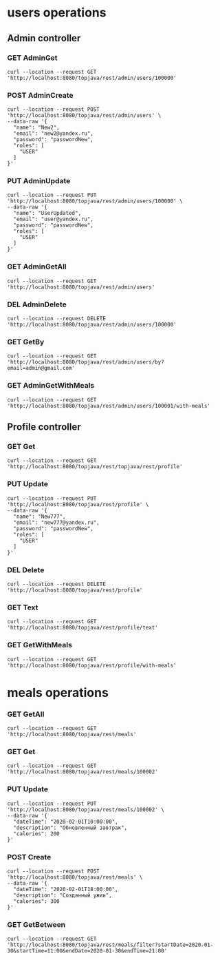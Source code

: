 # users operations
## Admin controller

### GET AdminGet
```shell
curl --location --request GET 'http://localhost:8080/topjava/rest/admin/users/100000'
```

### POST AdminCreate
```shell
curl --location --request POST 'http://localhost:8080/topjava/rest/admin/users' \
--data-raw '{
  "name": "New2",
  "email": "new2@yandex.ru",
  "password": "passwordNew",
  "roles": [
    "USER"
  ]
}'
```

### PUT AdminUpdate
```shell
curl --location --request PUT 'http://localhost:8080/topjava/rest/admin/users/100000' \
--data-raw '{
  "name": "UserUpdated",
  "email": "user@yandex.ru",
  "password": "passwordNew",
  "roles": [
    "USER"
  ]
}'
```

### GET AdminGetAll
```shell
curl --location --request GET 'http://localhost:8080/topjava/rest/admin/users'
```

### DEL AdminDelete
```shell
curl --location --request DELETE 'http://localhost:8080/topjava/rest/admin/users/100000'
```

### GET GetBy
```shell
curl --location --request GET 'http://localhost:8080/topjava/rest/admin/users/by?email=admin@gmail.com'
```

### GET AdminGetWithMeals
```shell
curl --location --request GET 'http://localhost:8080/topjava/rest/admin/users/100001/with-meals'
```

## Profile controller
### GET Get
```shell
curl --location --request GET 'http://localhost:8080/topjava/rest/topjava/rest/profile'
```

### PUT Update
```shell
curl --location --request PUT 'http://localhost:8080/topjava/rest/profile' \
--data-raw '{
  "name": "New777",
  "email": "new777@yandex.ru",
  "password": "passwordNew",
  "roles": [
    "USER"
  ]
}'
```

### DEL Delete
```shell
curl --location --request DELETE 'http://localhost:8080/topjava/rest/profile'
```

### GET Text
```shell
curl --location --request GET 'http://localhost:8080/topjava/rest/profile/text'
```

### GET GetWithMeals
```shell
curl --location --request GET 'http://localhost:8080/topjava/rest/profile/with-meals'
```

# meals operations
### GET GetAll
```shell
curl --location --request GET 'http://localhost:8080/topjava/rest/meals'
```

### GET Get
```shell
curl --location --request GET 'http://localhost:8080/topjava/rest/meals/100002'
```

### PUT Update
```shell
curl --location --request PUT 'http://localhost:8080/topjava/rest/meals/100002' \
--data-raw '{
  "dateTime": "2020-02-01T10:00:00",
  "description": "Обновленный завтрак",
  "calories": 200
}'
```

### POST Create
```shell
curl --location --request POST 'http://localhost:8080/topjava/rest/meals' \
--data-raw '{
  "dateTime": "2020-02-01T18:00:00",
  "description": "Созданный ужин",
  "calories": 300
}'
```

### GET GetBetween
```shell
curl --location --request GET 'http://localhost:8080/topjava/rest/meals/filter?startDate=2020-01-30&startTime=11:00&endDate=2020-01-30&endTime=21:00'
```


